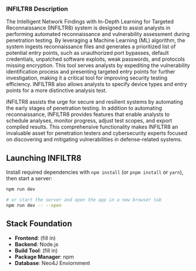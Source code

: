 ### INFILTR8 Description

The Intelligent Network Findings with In-Depth Learning for Targeted Reconnaissance (INFILTR8) system is designed to assist analysts in performing automated reconnaissance and vulnerability assessment during penetration testing. By leveraging a Machine Learning (ML) algorithm, the system ingests reconnaissance files and generates a prioritized list of potential entry points, such as unauthorized port bypasses, default credentials, unpatched software exploits, weak passwords, and protocols missing encryption. This tool serves analysts by expediting the vulnerability identification process and presenting targeted entry points for further investigation, making it a critical tool for improving security testing efficiency. INFILTR8 also allows analysts to specify device types and entry points for a more distinctive analysis test.

INFILTR8 assists the urge for secure and resilient systems by automating the early stages of penetration testing. In addition to automating reconnaissance, INFILTR8 provides features that enable analysts to schedule analyses, monitor progress, adjust test scopes, and export compiled results. This comprehensive functionality makes INFILTR8 an invaluable asset for penetration testers and cybersecurity experts focused on discovering and mitigating vulnerabilities in defense-related systems.


## Launching INFILTR8

Install required dependencies with `npm install` (or `pnpm install` or `yarn`), then start a server:

```bash
npm run dev

# or start the server and open the app in a new browser tab
npm run dev -- --open
```


## Stack Foundation 

- **Frontend**: (fill in)
- **Backend**: Node.js
- **Build Tool**: (fill in)
- **Package Manager**: npm
- **Database**: Neo4J Enviornment 
